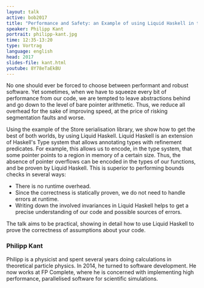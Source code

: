 ```yaml
---
layout: talk
active: bob2017
title: "Performance and Safety: an Example of using Liquid Haskell in the Real World"
speaker: Philipp Kant
portrait: philipp-kant.jpg
time: 12:35-13:20
type: Vortrag
language: english
head: 2017
slides-file: kant.html
youtube: 8Y78eTaEkBU
---
```


No one should ever be forced to choose between performant and robust
software.  Yet sometimes, when we have to squeeze every bit of
performance from our code, we are tempted to leave abstractions behind
and go down to the level of bare pointer arithmetic.  Thus, we reduce
all overhead for the sake of improving speed, at the price of risking
segmentation faults and worse.

Using the example of the Store serialisation library, we show how to
get the best of both worlds, by using Liquid Haskell.  Liquid Haskell
is an extension of Haskell's Type system that allows annotating types
with refinement predicates.  For example, this allows us to encode, in
the type system, that some pointer points to a region in memory of a
certain size.  Thus, the absence of pointer overflows can be encoded
in the types of our functions, and be proven by Liquid Haskell.  This
is superior to performing bounds checks in several ways:

- There is no runtime overhead.
- Since the correctness is statically proven, we do not need to handle errors at runtime.
- Writing down the involved invariances in Liquid Haskell helps to get
  a precise understanding of our code and possible sources of errors.

The talk aims to be practical, showing in detail how to use Liquid
Haskell to prove the correctness of assumptions about your code.

### Philipp Kant

Philipp is a physicist and spent several years doing calculations in
theoretical particle physics. In 2014, he turned to software
development. He now works at FP Complete, where he is concerned with
implementing high performance, parallelised software for scientific
simulations.
